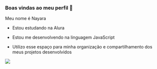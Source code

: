 ### Boas vindas ao meu perfil 🍒

Meu nome é Nayara

- Estou estudando na Alura

- Estou me desenvolvendo na linguagem JavaScript

- Utilizo esse espaço para minha organização e compartilhamento dos meus projetos desenvolvidos

![](https://media1.tenor.com/m/k3ayOq3axRIAAAAC/dean-winchester-supernatural.gif)
